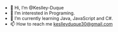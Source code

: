 - 👋 Hi, I’m @Keslley-Duque
- 👀 I’m interested in Programing.
- 🌱 I’m currently learning Java, JavaScript and C#.
- 📫 How to reach me keslleyduque30@gmail.com

